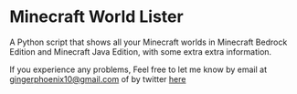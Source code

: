 # Minecraft World Lister
A Python script that shows all your Minecraft worlds in Minecraft Bedrock Edition and Minecraft Java Edition, with some extra extra information.

If you experience any problems, Feel free to let me know by email at gingerphoenix10@gmail.com of by twitter [here](https://twitter.com/gingerphoenix10)
